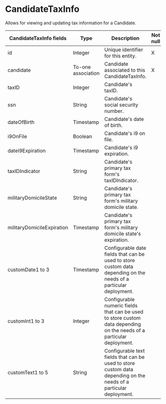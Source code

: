 # CandidateTaxInfo

Allows for viewing and updating tax information for a Candidate.

<table>
    <colgroup>
        <col width="20%" />
        <col width="20%" />
        <col width="20%" />
        <col width="20%" />
        <col width="20%" />
    </colgroup>
    <thead>
        <tr class="header">
            <th>CandidateTaxInfo fields</th>
            <th>Type</th>
            <th>Description</th>
            <th>Not null</th>
            <th>Read-only</th>
        </tr>
    </thead>
    <tbody>
        <tr class="even">
            <td>id</td>
            <td>Integer</td>
            <td>Unique identifier for this entity.</td>
            <td>X</td>
            <td>X</td>
        </tr>
        <tr class="odd">
            <td>candidate</td>
            <td>To-one association</td>
            <td>Candidate associated to this CandidateTaxInfo.</td>
            <td>X</td>
            <td></td>
        </tr>
        <tr class="even">
            <td>taxID</td>
            <td>Integer</td>
            <td>Candidate's taxID.</td>
            <td></td>
            <td></td>
        </tr>
        <tr class="odd">
            <td>ssn</td>
            <td>String</td>
            <td>Candidate's social security number.</td>
            <td></td>
            <td></td>
        </tr>
        <tr class="even">
            <td>dateOfBirth</td>
            <td>Timestamp</td>
            <td>Candidate's date of birth.</td>
            <td></td>
            <td></td>
        </tr>
        <tr class="odd">
            <td>i9OnFile</td>
            <td>Boolean</td>
            <td>Candidate's i9 on file.</td>
            <td></td>
            <td></td>
        </tr>
        <tr class="even">
            <td>dateI9Expiration</td>
            <td>Timestamp</td>
            <td>Candidate's i9 expiration.</td>
            <td></td>
            <td></td>
        </tr>
        <tr class="odd">
            <td>taxIDIndicator</td>
            <td>String</td>
            <td>Candidate's primary tax form's taxIDIndicator.</td>
            <td></td>
            <td></td>
        </tr>
         <tr class="even">
            <td>militaryDomicileState</td>
            <td>String</td>
            <td>Candidate's primary tax form's military domicile state.</td>
            <td></td>
            <td></td>
        </tr>
        <tr class="odd">
            <td>militaryDomicileExpiration</td>
            <td>Timestamp</td>
            <td>Candidate's primary tax form's military domicile state's expiration.</td>
            <td></td>
            <td></td>
        </tr>
        <tr class="even">
            <td>customDate1 to 3</td>
            <td>Timestamp</td>
            <td>Configurable date fields that can be used to store custom data depending on the needs of a particular deployment.</td>
            <td></td>
            <td></td>
        </tr>
        <tr class="odd">
            <td>customInt1 to 3</td>
            <td>Integer</td>
            <td>Configurable numeric fields that can be used to store custom data depending on the needs of a particular deployment.</td>
            <td></td>
            <td></td>
        </tr>
        <tr class="even">
            <td>customText1 to 5</td>
            <td>String</td>
            <td>Configurable text fields that can be used to store custom data depending on the needs of a particular deployment.</td>
            <td></td>
            <td></td>
        </tr>
    </tbody>
</table>
